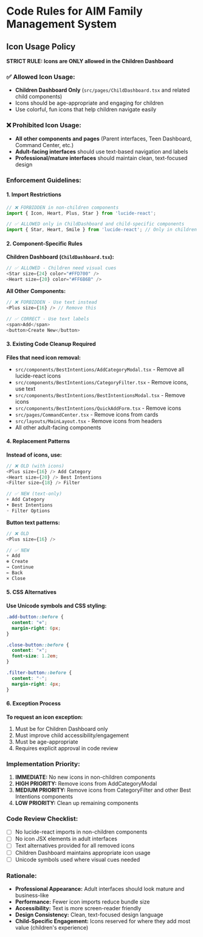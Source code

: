 # Code Rules for AIM Family Management System

## Icon Usage Policy

**STRICT RULE: Icons are ONLY allowed in the Children Dashboard**

### ✅ **Allowed Icon Usage:**
- **Children Dashboard Only** (`src/pages/ChildDashboard.tsx` and related child components)
- Icons should be age-appropriate and engaging for children
- Use colorful, fun icons that help children navigate easily

### ❌ **Prohibited Icon Usage:**
- **All other components and pages** (Parent interfaces, Teen Dashboard, Command Center, etc.)
- **Adult-facing interfaces** should use text-based navigation and labels
- **Professional/mature interfaces** should maintain clean, text-focused design

### **Enforcement Guidelines:**

#### 1. **Import Restrictions**
```typescript
// ❌ FORBIDDEN in non-children components
import { Icon, Heart, Plus, Star } from 'lucide-react';

// ✅ ALLOWED only in ChildDashboard and child-specific components
import { Star, Heart, Smile } from 'lucide-react'; // Only in children components
```

#### 2. **Component-Specific Rules**

**Children Dashboard (`ChildDashboard.tsx`):**
```typescript
// ✅ ALLOWED - Children need visual cues
<Star size={24} color="#FFD700" />
<Heart size={20} color="#FF6B6B" />
```

**All Other Components:**
```typescript
// ❌ FORBIDDEN - Use text instead
<Plus size={16} /> // Remove this

// ✅ CORRECT - Use text labels
<span>Add</span>
<button>Create New</button>
```

#### 3. **Existing Code Cleanup Required**

**Files that need icon removal:**
- `src/components/BestIntentions/AddCategoryModal.tsx` - Remove all lucide-react icons
- `src/components/BestIntentions/CategoryFilter.tsx` - Remove icons, use text
- `src/components/BestIntentions/BestIntentionsModal.tsx` - Remove icons
- `src/components/BestIntentions/QuickAddForm.tsx` - Remove icons
- `src/pages/CommandCenter.tsx` - Remove icons from cards
- `src/layouts/MainLayout.tsx` - Remove icons from headers
- All other adult-facing components

#### 4. **Replacement Patterns**

**Instead of icons, use:**
```typescript
// ❌ OLD (with icons)
<Plus size={16} /> Add Category
<Heart size={20} /> Best Intentions
<Filter size={18} /> Filter

// ✅ NEW (text-only)
+ Add Category
• Best Intentions  
◦ Filter Options
```

**Button text patterns:**
```typescript
// ❌ OLD
<Plus size={16} />

// ✅ NEW
+ Add
⊕ Create
→ Continue
← Back
× Close
```

#### 5. **CSS Alternatives**

**Use Unicode symbols and CSS styling:**
```css
.add-button::before {
  content: "⊕";
  margin-right: 6px;
}

.close-button::before {
  content: "×";
  font-size: 1.2em;
}

.filter-button::before {
  content: "◦";
  margin-right: 4px;
}
```

#### 6. **Exception Process**

**To request an icon exception:**
1. Must be for Children Dashboard only
2. Must improve child accessibility/engagement
3. Must be age-appropriate
4. Requires explicit approval in code review

### **Implementation Priority:**

1. **IMMEDIATE:** No new icons in non-children components
2. **HIGH PRIORITY:** Remove icons from AddCategoryModal 
3. **MEDIUM PRIORITY:** Remove icons from CategoryFilter and other Best Intentions components
4. **LOW PRIORITY:** Clean up remaining components

### **Code Review Checklist:**

- [ ] No lucide-react imports in non-children components
- [ ] No icon JSX elements in adult interfaces  
- [ ] Text alternatives provided for all removed icons
- [ ] Children Dashboard maintains appropriate icon usage
- [ ] Unicode symbols used where visual cues needed

### **Rationale:**

- **Professional Appearance:** Adult interfaces should look mature and business-like
- **Performance:** Fewer icon imports reduce bundle size
- **Accessibility:** Text is more screen-reader friendly
- **Design Consistency:** Clean, text-focused design language
- **Child-Specific Engagement:** Icons reserved for where they add most value (children's experience)